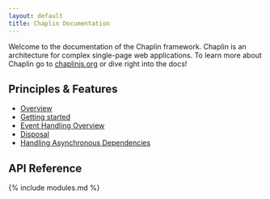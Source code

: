 ```yaml
---
layout: default
title: Chaplin Documentation
---
```


Welcome to the documentation of the Chaplin framework. Chaplin is an architecture for complex single-page web applications. To learn more about Chaplin go to [chaplinjs.org](http://chaplinjs.org) or dive right into the docs!

## Principles & Features

* [Overview](./overview.html)
* [Getting started](./getting_started.html)
* [Event Handling Overview](./events.html)
* [Disposal](./disposal.html)
* [Handling Asynchronous Dependencies](./handling_async.html)

## API Reference
{% include modules.md %}
